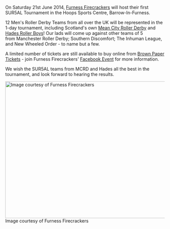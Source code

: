 <html><body><p>On Saturday 21st June 2014, <a title="Furness Firecrackers on Facebook" href="https://www.facebook.com/furnessfirecrackers" target="_blank">Furness Firecrackers</a> will host their first SUR5AL Tournament in the Hoops Sports Centre, Barrow-In-Furness.

12 Men's Roller Derby Teams from all over the UK will be represented in the 1-day tournament, including Scotland's own <a title="Mean City on Facebook" href="https://www.facebook.com/MeanCityRollerDerby" target="_blank">Mean City Roller Derby</a> and <a title="Hades on Facebook" href="https://www.facebook.com/pages/Hades-Roller-Boys/1387245968162894" target="_blank">Hades Roller Boys</a>! Our lads will come up against other teams of 5 from Manchester Roller Derby; Southern Discomfort; The Inhuman League, and New Wheeled Order - to name but a few.

A limited number of tickets are still available to buy online from <a title="Buy Tickets Online" href="http://www.brownpapertickets.com/event/659963" target="_blank">Brown Paper Tickets</a> - join Furness Firecrackers' <a title="Men's SUR5AL 2014 Facebook Event" href="https://www.facebook.com/events/244420472427371/" target="_blank">Facebook Event</a> for more information.

We wish the SUR5AL teams from MCRD and Hades all the best in the tournament, and look forward to hearing the results.

<a href="/2014/06/sur5al-2014-header.jpg"><img class="size-full wp-image-3480" src="http://scottishrollerderbyblog.com/2014/06/sur5al-2014-header.jpg" alt="Image courtesy of Furness Firecrackers" width="614" height="433"></a> Image courtesy of Furness Firecrackers</p></body></html>
